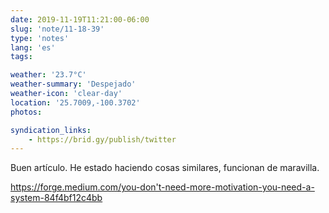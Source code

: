 ```yaml
---
date: 2019-11-19T11:21:00-06:00
slug: 'note/11-18-39'
type: 'notes'
lang: 'es'
tags:

weather: '23.7°C'
weather-summary: 'Despejado'
weather-icon: 'clear-day'
location: '25.7009,-100.3702'
photos:

syndication_links:
    - https://brid.gy/publish/twitter
---
```

Buen artículo. He estado haciendo cosas similares, funcionan de maravilla. 

https://forge.medium.com/you-don't-need-more-motivation-you-need-a-system-84f4bf12c4bb